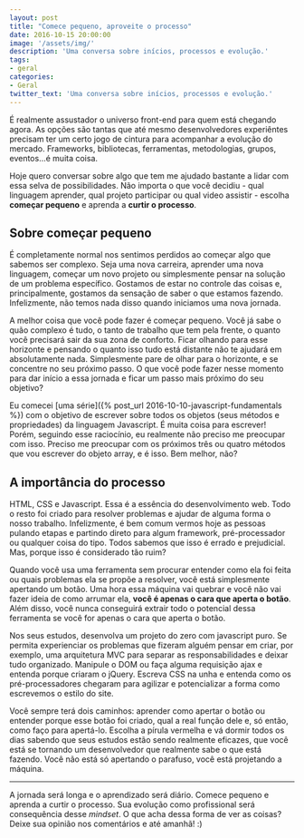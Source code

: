 ```yaml
---
layout: post
title: "Comece pequeno, aproveite o processo"
date: 2016-10-15 20:00:00
image: '/assets/img/'
description: 'Uma conversa sobre inícios, processos e evolução.'
tags:
- geral
categories:
- Geral
twitter_text: 'Uma conversa sobre inícios, processos e evolução.'
---
```


É realmente assustador o universo front-end para quem está chegando agora. As opções são tantas que até mesmo desenvolvedores experiêntes precisam ter um certo jogo de cintura para acompanhar a evolução do mercado. Frameworks, bibliotecas, ferramentas, metodologias, grupos, eventos...é muita coisa.

Hoje quero conversar sobre algo que tem me ajudado bastante a lidar com essa selva de possibilidades. Não importa o que você decidiu - qual linguagem aprender, qual projeto participar ou qual video assistir - escolha **começar pequeno** e aprenda a **curtir o processo**.

## Sobre começar pequeno

É completamente normal nos sentimos perdidos ao começar algo que sabemos ser complexo. Seja uma nova carreira, aprender uma nova linguagem, começar um novo projeto ou simplesmente pensar na solução de um problema específico. Gostamos de estar no controle das coisas e, principalmente, gostamos da sensação de saber o que estamos fazendo. Infelizmente, não temos nada disso quando iniciamos uma nova jornada.

A melhor coisa que você pode fazer é começar pequeno. Você já sabe o quão complexo é tudo, o tanto de trabalho que tem pela frente, o quanto você precisará sair da sua zona de conforto. Ficar olhando para esse horizonte e pensando o quanto isso tudo está distante não te ajudará em absolutamente nada. Simplesmente pare de olhar para o horizonte, e se concentre no seu próximo passo. O que você pode fazer nesse momento para dar início a essa jornada e ficar um passo mais próximo do seu objetivo?

Eu comecei [uma série]({% post_url 2016-10-10-javascript-fundamentals %}) com o objetivo de escrever sobre todos os objetos (seus métodos e propriedades) da linguagem Javascript. É muita coisa para escrever! Porém, seguindo esse raciocínio, eu realmente não preciso me preocupar com isso. Preciso me preocupar com os próximos três ou quatro métodos que vou escrever do objeto array, e é isso. Bem melhor, não?

## A importância do processo

HTML, CSS e Javascript. Essa é a essência do desenvolvimento web. Todo o resto foi criado para resolver problemas e ajudar de alguma forma o nosso trabalho. Infelizmente, é bem comum vermos hoje as pessoas pulando etapas e partindo direto para algum framework, pré-processador ou qualquer coisa do tipo. Todos sabemos que isso é errado e prejudicial. Mas, porque isso é considerado tão ruim?

Quando você usa uma ferramenta sem procurar entender como ela foi feita ou quais problemas ela se propõe a resolver, você está simplesmente apertando um botão. Uma hora essa máquina vai quebrar e você não vai fazer ideia de como arrumar ela, **você é apenas o cara que aperta o botão**. Além disso, você nunca conseguirá extrair todo o potencial dessa ferramenta se você for apenas o cara que aperta o botão.

Nos seus estudos, desenvolva um projeto do zero com javascript puro. Se permita experienciar os problemas que fizeram alguém pensar em criar, por exemplo, uma arquitetura MVC para separar as responsabilidades e deixar tudo organizado. Manipule o DOM ou faça alguma requisição ajax e entenda porque criaram o jQuery. Escreva CSS na unha e entenda como os pré-processadores chegaram para agilizar e potencializar a forma como escrevemos o estilo do site.

Você sempre terá dois caminhos: aprender como apertar o botão ou entender porque esse botão foi criado, qual a real função dele e, só então, como faço para apertá-lo. Escolha a pírula vermelha e vá dormir todos os dias sabendo que seus estudos estão sendo realmente eficazes, que você está se tornando um desenvolvedor que realmente sabe o que está fazendo. Você não está só apertando o parafuso, você está projetando a máquina.

---

A jornada será longa e o aprendizado será diário. Comece pequeno e aprenda a curtir o processo.
Sua evolução como profissional será consequência desse _mindset_. O que acha dessa forma de ver as coisas? Deixe sua opinião nos comentários e até amanhã! :)




